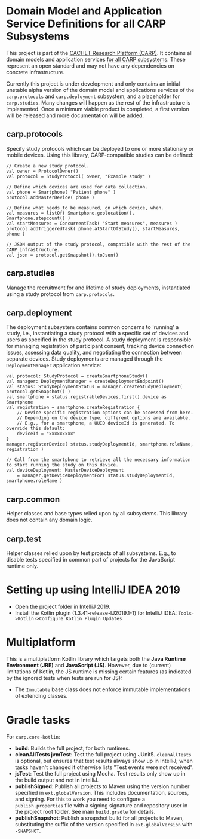 # Domain Model and Application Service Definitions for all CARP Subsystems
This project is part of the [CACHET Research Platform (CARP)](https://github.com/cph-cachet/carp.documentation). It contains all domain models and application services [for all CARP subsystems](https://github.com/cph-cachet/carp.documentation/wiki/Repository-design-overview). These represent an open standard and may not have any dependencies on concrete infrastructure.

Currently this project is under development and only contains an initial unstable alpha version of the domain model and applications services of the `carp.protocols` and `carp.deployment` subsystem, and a placeholder for `carp.studies`. Many changes will happen as the rest of the infrastructure is implemented. Once a minimum viable product is completed, a first version will be released and more documentation will be added. 

## carp.protocols

Specify study protocols which can be deployed to one or more stationary or mobile devices. Using this library, CARP-compatible studies can be defined:
```
// Create a new study protocol.
val owner = ProtocolOwner()
val protocol = StudyProtocol( owner, "Example study" )

// Define which devices are used for data collection.
val phone = Smartphone( "Patient phone" )
protocol.addMasterDevice( phone )

// Define what needs to be measured, on which device, when.
val measures = listOf( Smartphone.geolocation(), Smartphone.stepcount() )
val startMeasures = ConcurrentTask( "Start measures", measures )
protocol.addTriggeredTask( phone.atStartOfStudy(), startMeasures, phone )

// JSON output of the study protocol, compatible with the rest of the CARP infrastructure.
val json = protocol.getSnapshot().toJson()
```

## carp.studies

Manage the recruitment for and lifetime of study deployments, instantiated using a study protocol from `carp.protocols`.

## carp.deployment

The deployment subsystem contains common concerns to 'running' a study, i.e., instantiating a study protocol with a specific set of devices and users as specified in the study protocol. A study deployment is responsible for managing registration of participant consent, tracking device connection issues, assessing data quality, and negotiating the connection between separate devices. Study deployments are managed through the `DeploymentManager` application service:
```
val protocol: StudyProtocol = createSmartphoneStudy()
val manager: DeploymentManager = createDeploymentEndpoint()
val status: StudyDeploymentStatus = manager.createStudyDeployment( protocol.getSnapshot() )
val smartphone = status.registrableDevices.first().device as Smartphone
val registration = smartphone.createRegistration {
    // Device-specific registration options can be accessed from here.
    // Depending on the device type, different options are available.
    // E.g., for a smartphone, a UUID deviceId is generated. To override this default:
    deviceId = "xxxxxxxxx"
}
manager.registerDevice( status.studyDeploymentId, smartphone.roleName, registration )

// Call from the smartphone to retrieve all the necessary information to start running the study on this device.
val deviceDeployment: MasterDeviceDeployment
    = manager.getDeviceDeploymentFor( status.studyDeploymentId, smartphone.roleName )
```

## carp.common

Helper classes and base types relied upon by all subsystems. This library does not contain any domain logic.

## carp.test

Helper classes relied upon by test projects of all subsystems. E.g., to disable tests specified in common part of projects for the JavaScript runtime only.

# Setting up using IntelliJ IDEA 2019
- Open the project folder in IntelliJ 2019.
- Install the Kotlin plugin (1.3.41-release-IJ2019.1-1) for IntelliJ IDEA: `Tools->Kotlin->Configure Kotlin Plugin Updates`

# Multiplatform

This is a multiplatform Kotlin library which targets both the **Java Runtime Environment (JRE)** and **JavaScript (JS)**. However, due to (current) limitations of Kotlin, the JS runtime is missing certain features (as indicated by the ignored tests when tests are run for JS):

- The `Immutable` base class does not enforce immutable implementations of extending classes.

# Gradle tasks

For `carp.core-kotlin`:
- **build**: Builds the full project, for both runtimes.
- **cleanAllTests jvmTest**: Test the full project using JUnit5. `cleanAllTests` is optional, but ensures that test results always show up in IntelliJ; when tasks haven't changed it otherwise lists "Test events were not received".
- **jsTest**: Test the full project using Mocha. Test results only show up in the build output and not in IntelliJ.
- **publishSigned**: Publish all projects to Maven using the version number specified in `ext.globalVersion`. This includes documentation, sources, and signing. For this to work you need to configure a `publish.properties` file with a signing signature and repository user in the project root folder. See main `build.gradle` for details.
- **publishSnapshot**: Publish a snapshot build for all projects to Maven, substituting the suffix of the version specified in `ext.globalVersion` with `-SNAPSHOT`.